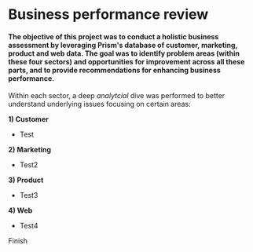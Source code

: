 # Business performance review

#### The objective of this project was to conduct a holistic business assessment by leveraging Prism's database of customer, marketing, product and web data. The goal was to identify problem areas (within these four sectors) and opportunities for improvement across all these parts, and to provide recommendations for enhancing business performance. ####

Within each sector, a deep *analytcial* dive was performed to better understand underlying issues focusing on certain areas:

**1) Customer**
* Test

**2) Marketing**
* Test2

**3) Product**
* Test3

**4) Web**
* Test4

Finish
